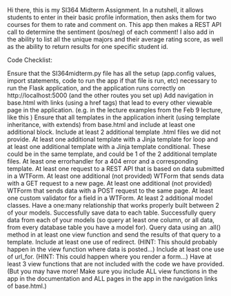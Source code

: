 Hi there, this is my SI364 Midterm Assignment.  In a nutshell, it allows students to enter in their basic profile information, then asks them for two courses for them to rate and comment on.  This app then makes a REST API call to determine the sentiment (pos/neg) of each comment!  I also add in the ability to list all the unique majors and their average rating score, as well as the ability to return results for one specific student id.

Code Checklist:

 Ensure that the SI364midterm.py file has all the setup (app.config values, import statements, code to run the app if that file is run, etc) necessary to run the Flask application, and the application runs correctly on http://localhost:5000 (and the other routes you set up)
 Add navigation in base.html with links (using a href tags) that lead to every other viewable page in the application. (e.g. in the lecture examples from the Feb 9 lecture, like this )
 Ensure that all templates in the application inherit (using template inheritance, with extends) from base.html and include at least one additional block.
 Include at least 2 additional template .html files we did not provide.
 At least one additional template with a Jinja template for loop and at least one additional template with a Jinja template conditional.
These could be in the same template, and could be 1 of the 2 additional template files.
 At least one errorhandler for a 404 error and a corresponding template.
 At least one request to a REST API that is based on data submitted in a WTForm.
 At least one additional (not provided) WTForm that sends data with a GET request to a new page.
 At least one additional (not provided) WTForm that sends data with a POST request to the same page.
 At least one custom validator for a field in a WTForm.
 At least 2 additional model classes.
 Have a one:many relationship that works properly built between 2 of your models.
 Successfully save data to each table.
 Successfully query data from each of your models (so query at least one column, or all data, from every database table you have a model for).
 Query data using an .all() method in at least one view function and send the results of that query to a template.
 Include at least one use of redirect. (HINT: This should probably happen in the view function where data is posted...)
 Include at least one use of url_for. (HINT: This could happen where you render a form...)
 Have at least 3 view functions that are not included with the code we have provided. (But you may have more! Make sure you include ALL view functions in the app in the documentation and ALL pages in the app in the navigation links of base.html.)
